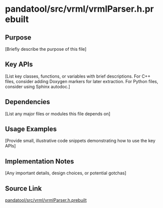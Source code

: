 # pandatool/src/vrml/vrmlParser.h.prebuilt

## Purpose
[Briefly describe the purpose of this file]

## Key APIs
[List key classes, functions, or variables with brief descriptions.
For C++ files, consider adding Doxygen markers for later extraction.
For Python files, consider using Sphinx autodoc.]

## Dependencies
[List any major files or modules this file depends on]

## Usage Examples
[Provide small, illustrative code snippets demonstrating how to use the key APIs]

## Implementation Notes
[Any important details, design choices, or potential gotchas]

## Source Link
[pandatool/src/vrml/vrmlParser.h.prebuilt](link_to_source_repository/pandatool/src/vrml/vrmlParser.h.prebuilt)
